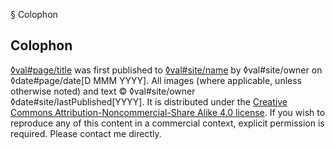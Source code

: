 § Colophon
## Colophon

[◊val#page/title](◊val#page/fullUrl) was first published to
[◊val#site/name](◊val#site/url) by ◊val#site/owner on
◊date#page/date[D MMM YYYY]. All images (where applicable, unless otherwise
noted) and text &copy; ◊val#site/owner ◊date#site/lastPublished[YYYY]. It is
distributed under the
[Creative Commons Attribution-Noncommercial-Share Alike 4.0 license][cc-by-nc-sa].
If you wish to reproduce any of this content in a commercial context, explicit
permission is required. Please contact me directly.

[cc-by-nc-sa]: https://creativecommons.org/licenses/by-nc-sa/4.0/
